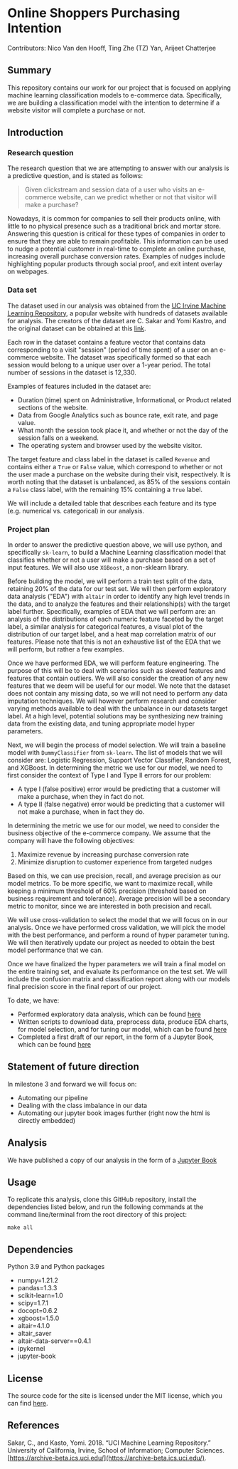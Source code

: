 
# Online Shoppers Purchasing Intention

Contributors: Nico Van den Hooff, Ting Zhe (TZ) Yan, Arijeet Chatterjee

## Summary

This repository contains our work for our project that is focused on applying machine learning classification models to e-commerce data. Specifically, we are building a classification model with the intention to determine if a website visitor will complete a purchase or not.

## Introduction

### Research question

The research question that we are attempting to answer with our analysis is a predictive question, and is stated as follows:
> Given clickstream and session data of a user who visits an e-commerce website, can we predict whether or not that visitor will make a purchase?

Nowadays, it is common for companies to sell their products online, with little to no physical presence such as a traditional brick and mortar store. Answering this question is critical for these types of companies in order to ensure that they are able to remain profitable. This information can be used to nudge a potential customer in real-time to complete an online purchase, increasing overall purchase conversion rates. Examples of nudges include highlighting popular products through social proof, and exit intent overlay on webpages.

### Data set

The dataset used in our analysis was obtained from the [UC Irvine Machine Learning Repository](https://archive-beta.ics.uci.edu/), a popular website with hundreds of datasets available for analysis. The creators of the dataset are C. Sakar and Yomi Kastro, and the original dataset can be obtained at this [link](https://archive-beta.ics.uci.edu/ml/datasets/online+shoppers+purchasing+intention+dataset).

Each row in the dataset contains a feature vector that contains data corresponding to a visit "session" (period of time spent) of a user on an e-commerce website. The dataset was specifically formed so that each session would belong to a unique user over a 1-year period. The total number of sessions in the dataset is 12,330.

Examples of features included in the dataset are:

- Duration (time) spent on Administrative, Informational, or Product related sections of the website.
- Data from Google Analytics such as bounce rate, exit rate, and page value.
- What month the session took place it, and whether or not the day of the session falls on a weekend.
- The operating system and browser used by the website visitor.

The target feature and class label in the dataset is called `Revenue` and contains either a `True` or `False` value, which correspond to whether or not the user made a purchase on the website during their visit, respectively. It is worth noting that the dataset is unbalanced, as 85% of the sessions contain a `False` class label, with the remaining 15% containing a `True` label.

We will include a detailed table that describes each feature and its type (e.g. numerical vs. categorical) in our analysis.

### Project plan

In order to answer the predictive question above, we will use python, and specifically `sk-learn`, to build a Machine Learning classification model that classifies whether or not a user will make a purchase based on a set of input features.  We will also use `XGBoost`, a non-sklearn library.

Before building the model, we will perform a train test split of the data, retaining 20% of the data for our test set. We will then perform exploratory data analysis ("EDA") with `altair` in order to identify any high level trends in the data, and to analyze the features and their relationship(s) with the target label further. Specifically, examples of EDA that we will perform are: an analysis of the distributions of each numeric feature faceted by the target label, a similar analysis for categorical features, a visual plot of the distribution of our target label, and a heat map correlation matrix of our features. Please note that this is not an exhaustive list of the EDA that we will perform, but rather a few examples.

Once we have performed EDA, we will perform feature engineering. The purpose of this will be to deal with scenarios such as skewed features and features that contain outliers. We will also consider the creation of any new features that we deem will be useful for our model. We note that the dataset does not contain any missing data, so we will not need to perform any data imputation techniques. We will however perform research and consider varying methods available to deal with the unbalance in our datasets target label. At a high level, potential solutions may be synthesizing new training data from the existing data, and tuning appropriate model hyper parameters.

Next, we will begin the process of model selection. We will train a baseline model with `DummyClassifier` from `sk-learn`. The list of models that we will consider are: Logistic Regression, Support Vector Classifier, Random Forest, and XGBoost. In determining the metric we use for our model, we need to first consider the context of Type I and Type II errors for our problem:

- A type I (false positive) error would be predicting that a customer will make a purchase, when they in fact do not.
- A type II (false negative) error would be predicting that a customer will not make a purchase, when in fact they do.

In determining the metric we use for our model, we need to consider the business objective of the e-commerce company. We assume that the company will have the following objectives: 

1. Maximize revenue by increasing purchase conversion rate
2. Minimize disruption to customer experience from targeted nudges

Based on this, we can use precision, recall, and average precision as our model metrics. To be more specific, we want to maximize recall, while keeping a minimum threshold of 60% precision (threshold based on business requirement and tolerance). Average precision will be a secondary metric to monitor, since we are interested in both precision and recall.

We will use cross-validation to select the model that we will focus on in our analysis. Once we have performed cross validation, we will pick the model with the best performance, and perform a round of hyper parameter tuning. We will then iteratively update our project as needed to obtain the best model performance that we can.

Once we have finalized the hyper parameters we will train a final model on the entire training set, and evaluate its performance on the test set. We will include the confusion matrix and classification report along with our models final precision score in the final report of our project.

To date, we have:

- Performed exploratory data analysis, which can be found [here](https://github.com/UBC-MDS/online-shoppers-purchasing-intention/tree/main/eda)
- Written scripts to download data, preprocess data, produce EDA charts, for model selection, and for tuning our model, which can be found [here](https://github.com/UBC-MDS/online-shoppers-purchasing-intention/tree/main/src)
- Completed a first draft of our report, in the form of a Jupyter Book, which can be found [here](https://github.com/UBC-MDS/online-shoppers-purchasing-intention/tree/main/reports)

## Statement of future direction

In milestone 3 and forward we will focus on:

- Automating our pipeline
- Dealing with the class imbalance in our data
- Automating our jupyter book images further (right now the html is directly embedded)

## Analysis

We have published a copy of our analysis in the form of a [Jupyter Book](https://ubc-mds.github.io/online-shoppers-purchasing-intention/intro.html)

## Usage

To replicate this analysis, clone this GitHub repository, install the dependencies listed below, and run the following commands at the command line/terminal from the root directory of this project:

```
make all
```
<!-- 
```
The suggested way to run this analysis is as below:
# download data
python src/download_data.py --url=https://archive.ics.uci.edu/ml/machine-learning-databases/00468/online_shoppers_intention.csv --out_path=data/raw/online_shoppers_intention.csv

# pre-process data
python src/data_preprocess.py --input_path=data/raw/online_shoppers_intention.csv --output_path=data/processed/ --test_size=0.2

# create explanatory data analysis figures and write to file
python src/eda_charts.py --input_path=data/processed/train-eda.csv --output_path=results/

# model selection
python src/model_selection.py --train=data/processed/train.csv --test=data/processed/test.csv --output_path=results/

# tune model
python src/tune_model.py --train=data/processed/train.csv --test=data/processed/test.csv --output_path=results/

# render final report
jupyter-book build -all reports/
``` -->

## Dependencies

Python 3.9 and Python packages

- numpy=1.21.2
- pandas=1.3.3
- scikit-learn=1.0
- scipy=1.7.1
- docopt=0.6.2
- xgboost=1.5.0
- altair=4.1.0
- altair_saver
- altair-data-server==0.4.1
- ipykernel
- jupyter-book

## License

The source code for the site is licensed under the MIT license, which you can find [here](https://github.com/UBC-MDS/online-shoppers-purchasing-intention/blob/main/LICENSE).

## References

Sakar, C., and Kasto, Yomi. 2018. “UCI Machine Learning Repository.” University of California, Irvine, School of Information; Computer Sciences. [https://archive-beta.ics.uci.edu/](https://archive-beta.ics.uci.edu/).

